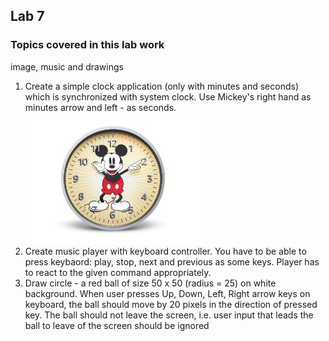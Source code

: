 ## Lab 7

### Topics covered in this lab work
image, music and drawings

1. Create a simple clock application (only with minutes and seconds) which is synchronized with system clock. Use Mickey's right hand as minutes arrow and left - as seconds. 
   <img src="images/mickeyclock.jpeg" alt="mickeyclock" style="width:280px;height:210px;" />
2. Create music player with keyboard controller. You have to be able to press keybaord: play, stop, next and previous as some keys. Player has to react to the given command appropriately.
3. Draw circle - a red ball of size 50 x 50 (radius = 25) on white background. When user presses Up, Down, Left, Right arrow keys on keyboard, the ball should move by 20 pixels in the direction of pressed key. The ball should not leave the screen, i.e. user input that leads the ball to leave of the screen should be ignored
